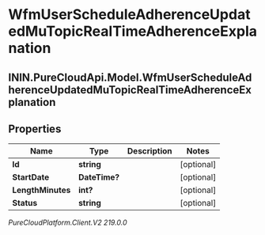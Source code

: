 # WfmUserScheduleAdherenceUpdatedMuTopicRealTimeAdherenceExplanation

## ININ.PureCloudApi.Model.WfmUserScheduleAdherenceUpdatedMuTopicRealTimeAdherenceExplanation

## Properties

|Name | Type | Description | Notes|
|------------ | ------------- | ------------- | -------------|
| **Id** | **string** |  | [optional] |
| **StartDate** | **DateTime?** |  | [optional] |
| **LengthMinutes** | **int?** |  | [optional] |
| **Status** | **string** |  | [optional] |



_PureCloudPlatform.Client.V2 219.0.0_
